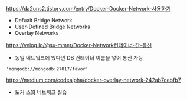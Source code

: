 https://da2uns2.tistory.com/entry/Docker-Docker-Network-사용하기
- Defualt Bridge Network
- User-Defined Bridge Networks
- Overlay Networks

https://velog.io/@su-mmer/Docker-Network컨테이너-간-통신
- 동일 네트워크에 있다면 DB 컨테이너 이름을 넣어 통신 가능
```
'mongodb://mongodb:27017/favor'
```

https://medium.com/codealpha/docker-overlay-network-242ab7cebfb7
- 도커 스웜 네트워크 실습